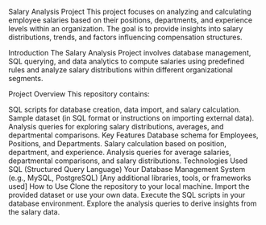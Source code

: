 Salary Analysis Project
This project focuses on analyzing and calculating employee salaries based on their positions, departments, and experience levels within an organization. The goal is to provide insights into salary distributions, trends, and factors influencing compensation structures.


Introduction
The Salary Analysis Project involves database management, SQL querying, and data analytics to compute salaries using predefined rules and analyze salary distributions within different organizational segments.

Project Overview
This repository contains:

SQL scripts for database creation, data import, and salary calculation.
Sample dataset (in SQL format or instructions on importing external data).
Analysis queries for exploring salary distributions, averages, and departmental comparisons.
Key Features
Database schema for Employees, Positions, and Departments.
Salary calculation based on position, department, and experience.
Analysis queries for average salaries, departmental comparisons, and salary distributions.
Technologies Used
SQL (Structured Query Language)
Your Database Management System (e.g., MySQL, PostgreSQL)
[Any additional libraries, tools, or frameworks used]
How to Use
Clone the repository to your local machine.
Import the provided dataset or use your own data.
Execute the SQL scripts in your database environment.
Explore the analysis queries to derive insights from the salary data.
